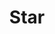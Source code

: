 ---
layout: post
title: Star
categories: [gallery]
tags: [parenting]
banner: star.jpg
caption:  
type: image
---